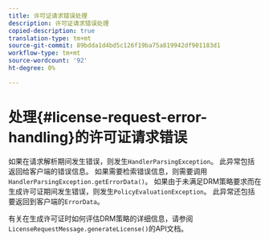 ```yaml
---
title: 许可证请求错误处理
description: 许可证请求错误处理
copied-description: true
translation-type: tm+mt
source-git-commit: 89bdda1d4bd5c126f19ba75a819942df901183d1
workflow-type: tm+mt
source-wordcount: '92'
ht-degree: 0%

---
```



# 处理{#license-request-error-handling}的许可证请求错误

如果在请求解析期间发生错误，则发生`HandlerParsingException`。 此异常包括返回给客户端的错误信息。 如果需要检索错误信息，则需要调用`HandlerParsingException.getErrorData()`。 如果由于未满足DRM策略要求而在生成许可证期间发生错误，则发生`PolicyEvaluationException`。 此异常还包括要返回到客户端的`ErrorData`。

有关在生成许可证时如何评估DRM策略的详细信息，请参阅`LicenseRequestMessage.generateLicense()`的API文档。
